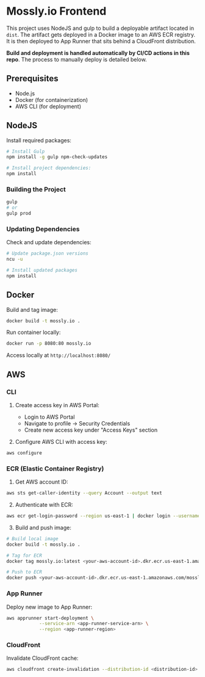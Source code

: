 # Mossly.io Frontend

This project uses NodeJS and gulp to build a deployable artifact located in `dist`. The artifact gets deployed in a Docker image to an AWS ECR registry. It is then deployed to App Runner that sits behind a CloudFront distribution.

**Build and deployment is handled automatically by CI/CD actions in this repo**. The process to manually deploy is detailed below.

## Prerequisites

- Node.js
- Docker (for containerization)
- AWS CLI (for deployment)

## NodeJS

Install required packages:

```bash
# Install Gulp
npm install -g gulp npm-check-updates

# Install project dependencies:
npm install
```

### Building the Project

```bash
gulp
# or
gulp prod
```

### Updating Dependencies

Check and update dependencies:

```bash
# Update package.json versions
ncu -u

# Install updated packages
npm install
```

## Docker

Build and tag image:

```bash
docker build -t mossly.io .
```

Run container locally:

```bash
docker run -p 8080:80 mossly.io
```

Access locally at `http://localhost:8080/`

## AWS

### CLI

1. Create access key in AWS Portal:

   - Login to AWS Portal
   - Navigate to profile → Security Credentials
   - Create new access key under "Access Keys" section

2. Configure AWS CLI with access key:

```bash
aws configure
```

### ECR (Elastic Container Registry)

1. Get AWS account ID:

```bash
aws sts get-caller-identity --query Account --output text
```

2. Authenticate with ECR:

```bash
aws ecr get-login-password --region us-east-1 | docker login --username AWS --password-stdin <your-aws-account-id>.dkr.ecr.us-east-1.amazonaws.com
```

3. Build and push image:

```bash
# Build local image
docker build -t mossly.io .

# Tag for ECR
docker tag mossly.io:latest <your-aws-account-id>.dkr.ecr.us-east-1.amazonaws.com/mossly.io/frontend:latest

# Push to ECR
docker push <your-aws-account-id>.dkr.ecr.us-east-1.amazonaws.com/mossly.io/frontend:latest
```

### App Runner

Deploy new image to App Runner:

```bash
aws apprunner start-deployment \
            --service-arn <app-runner-service-arn> \
            --region <app-runner-region>
```

### CloudFront

Invalidate CloudFront cache:

```bash
aws cloudfront create-invalidation --distribution-id <distribution-id> --paths "/*"
```
